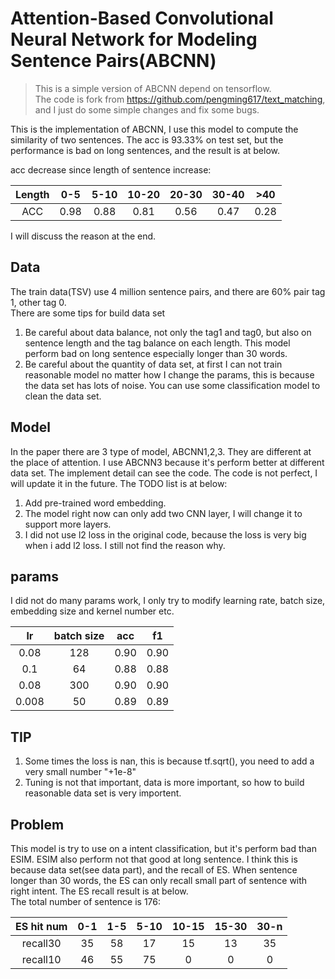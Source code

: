 # Attention-Based Convolutional Neural Network for Modeling Sentence Pairs(ABCNN)
> This is a simple version of ABCNN depend on tensorflow.\
> The code is fork from <https://github.com/pengming617/text_matching>, and I just do some simple changes and fix some bugs.

This is the implementation of ABCNN, I use this model to compute the similarity of two sentences. The acc is 93.33% on test set, but the performance is bad on
long sentences, and the result is at below.

acc decrease since length of sentence increase:

| Length | 0-5 | 5-10 | 10-20 | 20-30 | 30-40 | >40 |
| :---: |  :---:  | :---:  |  :---:  |  :---: | :---: | :---: |
| ACC | 0.98 | 0.88 | 0.81 | 0.56 | 0.47 | 0.28 |

I will discuss the reason at the end.

## Data
The train data(TSV) use 4 million sentence pairs, and there are 60% pair tag 1, other tag 0.<br>
There are some tips for build data set 
1. Be careful about data balance, not only the tag1 and tag0, but also on sentence length and the tag balance on each length. This model perform bad on long sentence especially longer than 30 words.
2. Be careful about the quantity of data set, at first I can not train reasonable model no matter how I change the params, this is because the data set has lots of noise. You can use some classification model to 
clean the data set.

## Model
In the paper there are 3 type of model, ABCNN1,2,3. They are different at the place of attention. I use ABCNN3 because it's perform better at different data set.
The implement detail can see the code. The code is not perfect, I will update it in the future. The TODO list is at below:
1. Add pre-trained word embedding.
2. The model right now can only add two CNN layer, I will change it to support more layers.
3. I did not use l2 loss in the original code, because the loss is very big when i add l2 loss. I still not find the reason why.

## params
I did not do many params work, I only try to modify learning rate, batch size, embedding size and kernel number etc.

| lr | batch size | acc | f1 |
| :---: |:---: | :---: | :---: |
|0.08|128|0.90|0.90|
|0.1|64|0.88|0.88|
|0.08|300|0.90|0.90|
|0.008|50|0.89|0.89|

## TIP
1. Some times the loss is nan, this is because tf.sqrt(), you need to add a very small number "+1e-8"
2. Tuning is not that important, data is more important, so how to build reasonable data set is very importent.

## Problem
This model is try to use on a intent classification, but it's perform bad than ESIM. ESIM also perform not that good
at long sentence. I think this is because data set(see data part), and the recall of ES. When sentence longer than 30
words, the ES can only recall small part of sentence with right intent. The ES recall result is at below.<br>
The total number of sentence is 176:

| ES hit num | 0-1 | 1-5 | 5-10 | 10-15 | 15-30 | 30-n |
| :---: |:---:|:---:|:---:|:---:|:---:|:---:|
| recall30 | 35 | 58 | 17 | 15 | 13 | 35 |
| recall10 | 46 | 55 | 75 | 0 | 0 | 0 |

